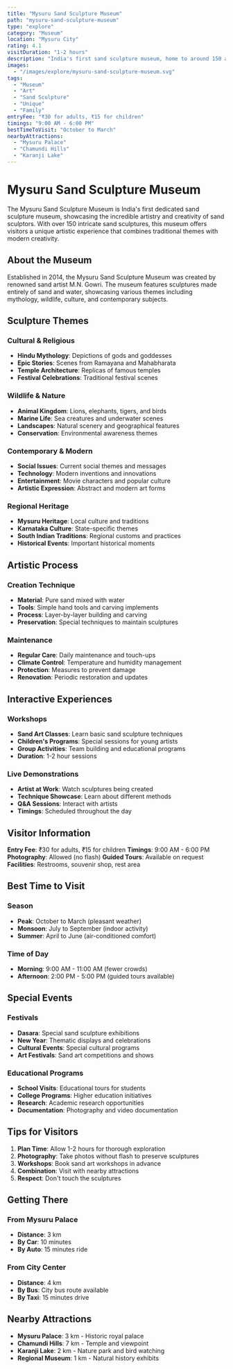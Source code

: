 ```yaml
---
title: "Mysuru Sand Sculpture Museum"
path: "mysuru-sand-sculpture-museum"
type: "explore"
category: "Museum"
location: "Mysuru City"
rating: 4.1
visitDuration: "1-2 hours"
description: "India's first sand sculpture museum, home to around 150 artworks depicting cultural, religious, and wildlife themes. A unique artistic experience showcasing the creativity of sand artists."
images:
  - "/images/explore/mysuru-sand-sculpture-museum.svg"
tags:
  - "Museum"
  - "Art"
  - "Sand Sculpture"
  - "Unique"
  - "Family"
entryFee: "₹30 for adults, ₹15 for children"
timings: "9:00 AM - 6:00 PM"
bestTimeToVisit: "October to March"
nearbyAttractions:
  - "Mysuru Palace"
  - "Chamundi Hills"
  - "Karanji Lake"
---
```


# Mysuru Sand Sculpture Museum

The Mysuru Sand Sculpture Museum is India's first dedicated sand sculpture museum, showcasing the incredible artistry and creativity of sand sculptors. With over 150 intricate sand sculptures, this museum offers visitors a unique artistic experience that combines traditional themes with modern creativity.

## About the Museum

Established in 2014, the Mysuru Sand Sculpture Museum was created by renowned sand artist M.N. Gowri. The museum features sculptures made entirely of sand and water, showcasing various themes including mythology, wildlife, culture, and contemporary subjects.

## Sculpture Themes

### Cultural & Religious
- **Hindu Mythology**: Depictions of gods and goddesses
- **Epic Stories**: Scenes from Ramayana and Mahabharata
- **Temple Architecture**: Replicas of famous temples
- **Festival Celebrations**: Traditional festival scenes

### Wildlife & Nature
- **Animal Kingdom**: Lions, elephants, tigers, and birds
- **Marine Life**: Sea creatures and underwater scenes
- **Landscapes**: Natural scenery and geographical features
- **Conservation**: Environmental awareness themes

### Contemporary & Modern
- **Social Issues**: Current social themes and messages
- **Technology**: Modern inventions and innovations
- **Entertainment**: Movie characters and popular culture
- **Artistic Expression**: Abstract and modern art forms

### Regional Heritage
- **Mysuru Heritage**: Local culture and traditions
- **Karnataka Culture**: State-specific themes
- **South Indian Traditions**: Regional customs and practices
- **Historical Events**: Important historical moments

## Artistic Process

### Creation Technique
- **Material**: Pure sand mixed with water
- **Tools**: Simple hand tools and carving implements
- **Process**: Layer-by-layer building and carving
- **Preservation**: Special techniques to maintain sculptures

### Maintenance
- **Regular Care**: Daily maintenance and touch-ups
- **Climate Control**: Temperature and humidity management
- **Protection**: Measures to prevent damage
- **Renovation**: Periodic restoration and updates

## Interactive Experiences

### Workshops
- **Sand Art Classes**: Learn basic sand sculpture techniques
- **Children's Programs**: Special sessions for young artists
- **Group Activities**: Team building and educational programs
- **Duration**: 1-2 hour sessions

### Live Demonstrations
- **Artist at Work**: Watch sculptures being created
- **Technique Showcase**: Learn about different methods
- **Q&A Sessions**: Interact with artists
- **Timings**: Scheduled throughout the day

## Visitor Information

**Entry Fee**: ₹30 for adults, ₹15 for children
**Timings**: 9:00 AM - 6:00 PM
**Photography**: Allowed (no flash)
**Guided Tours**: Available on request
**Facilities**: Restrooms, souvenir shop, rest area

## Best Time to Visit

### Season
- **Peak**: October to March (pleasant weather)
- **Monsoon**: July to September (indoor activity)
- **Summer**: April to June (air-conditioned comfort)

### Time of Day
- **Morning**: 9:00 AM - 11:00 AM (fewer crowds)
- **Afternoon**: 2:00 PM - 5:00 PM (guided tours available)

## Special Events

### Festivals
- **Dasara**: Special sand sculpture exhibitions
- **New Year**: Thematic displays and celebrations
- **Cultural Events**: Special cultural programs
- **Art Festivals**: Sand art competitions and shows

### Educational Programs
- **School Visits**: Educational tours for students
- **College Programs**: Higher education initiatives
- **Research**: Academic research opportunities
- **Documentation**: Photography and video documentation

## Tips for Visitors

1. **Plan Time**: Allow 1-2 hours for thorough exploration
2. **Photography**: Take photos without flash to preserve sculptures
3. **Workshops**: Book sand art workshops in advance
4. **Combination**: Visit with nearby attractions
5. **Respect**: Don't touch the sculptures

## Getting There

### From Mysuru Palace
- **Distance**: 3 km
- **By Car**: 10 minutes
- **By Auto**: 15 minutes ride

### From City Center
- **Distance**: 4 km
- **By Bus**: City bus route available
- **By Taxi**: 15 minutes drive

## Nearby Attractions

- **Mysuru Palace**: 3 km - Historic royal palace
- **Chamundi Hills**: 7 km - Temple and viewpoint
- **Karanji Lake**: 2 km - Nature park and bird watching
- **Regional Museum**: 1 km - Natural history exhibits
